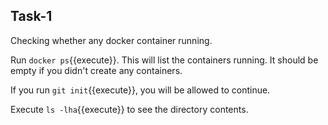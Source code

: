 ## Task-1

Checking whether any docker container running.

Run `docker ps`{{execute}}. This will list the containers running. It should be empty if you didn't create any containers.

If you run `git init`{{execute}}, you will be allowed to continue.

Execute `ls -lha`{{execute}} to see the directory contents.
